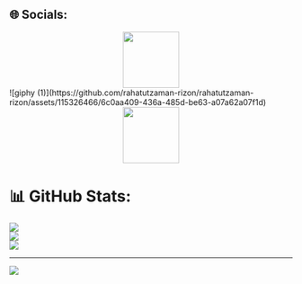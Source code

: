
## 🌐 Socials:

 <div id="header" align="center">
  <img src="https://media.giphy.com/media/M9gbBd9nbDrOTu1Mqx/giphy.gif" width="100"/>
</div>
![giphy (1)](https://github.com/rahatutzaman-rizon/rahatutzaman-rizon/assets/115326466/6c0aa409-436a-485d-be63-a07a62a07f1d)

 <div id="header" align="center">
  <img src="https://media.giphy.com/media/M9gbBd9nbDrOTu1Mqx/giphy.gif" width="100"/>
</div>

# 📊 GitHub Stats:
![](https://github-readme-stats.vercel.app/api?username=rahatutzaman-rizon&theme=dark&hide_border=false&include_all_commits=false&count_private=false)<br/>
![](https://github-readme-streak-stats.herokuapp.com/?user=rahatutzaman-rizon&theme=dark&hide_border=false)<br/>
![](https://github-readme-stats.vercel.app/api/top-langs/?username=rahatutzaman-rizon&theme=dark&hide_border=false&include_all_commits=false&count_private=false&layout=compact)

---
[![](https://visitcount.itsvg.in/api?id=rahatutzaman-rizon&icon=0&color=0)](https://visitcount.itsvg.in)

<!-- Proudly created with GPRM ( https://gprm.itsvg.in ) -->
